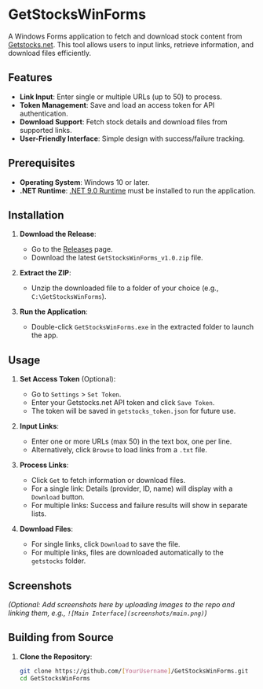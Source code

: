 # GetStocksWinForms

A Windows Forms application to fetch and download stock content from [Getstocks.net](https://getstocks.net/). This tool allows users to input links, retrieve information, and download files efficiently.

## Features
- **Link Input**: Enter single or multiple URLs (up to 50) to process.
- **Token Management**: Save and load an access token for API authentication.
- **Download Support**: Fetch stock details and download files from supported links.
- **User-Friendly Interface**: Simple design with success/failure tracking.

## Prerequisites
- **Operating System**: Windows 10 or later.
- **.NET Runtime**: [.NET 9.0 Runtime](https://dotnet.microsoft.com/en-us/download/dotnet/9.0) must be installed to run the application.

## Installation
1. **Download the Release**:
   - Go to the [Releases](/nguyenduytan/Getstocks-API-Tools/releases) page.
   - Download the latest `GetStocksWinForms_v1.0.zip` file.

2. **Extract the ZIP**:
   - Unzip the downloaded file to a folder of your choice (e.g., `C:\GetStocksWinForms`).

3. **Run the Application**:
   - Double-click `GetStocksWinForms.exe` in the extracted folder to launch the app.

## Usage
1. **Set Access Token** (Optional):
   - Go to `Settings` > `Set Token`.
   - Enter your Getstocks.net API token and click `Save Token`.
   - The token will be saved in `getstocks_token.json` for future use.

2. **Input Links**:
   - Enter one or more URLs (max 50) in the text box, one per line.
   - Alternatively, click `Browse` to load links from a `.txt` file.

3. **Process Links**:
   - Click `Get` to fetch information or download files.
   - For a single link: Details (provider, ID, name) will display with a `Download` button.
   - For multiple links: Success and failure results will show in separate lists.

4. **Download Files**:
   - For single links, click `Download` to save the file.
   - For multiple links, files are downloaded automatically to the `getstocks` folder.

## Screenshots
*(Optional: Add screenshots here by uploading images to the repo and linking them, e.g., `![Main Interface](screenshots/main.png)`)*

## Building from Source
1. **Clone the Repository**:
   ```bash
   git clone https://github.com/[YourUsername]/GetStocksWinForms.git
   cd GetStocksWinForms
